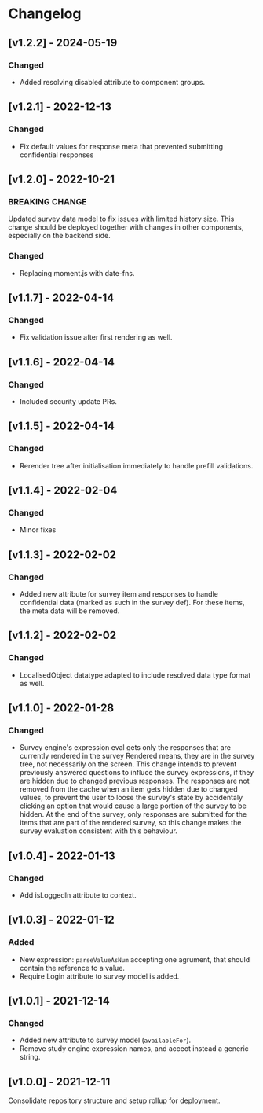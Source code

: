 # Changelog

## [v1.2.2] - 2024-05-19

### Changed

- Added resolving disabled attribute to component groups.

## [v1.2.1] - 2022-12-13

### Changed

- Fix default values for response meta that prevented submitting confidential responses

## [v1.2.0] - 2022-10-21

### BREAKING CHANGE

Updated survey data model to fix issues with limited history size. This change should be deployed together with changes in other components, especially on the backend side.

### Changed

- Replacing moment.js with date-fns.

## [v1.1.7] - 2022-04-14

### Changed

- Fix validation issue after first rendering as well.

## [v1.1.6] - 2022-04-14

### Changed

- Included security update PRs.

## [v1.1.5] - 2022-04-14

### Changed

- Rerender tree after initialisation immediately to handle prefill validations.

## [v1.1.4] - 2022-02-04

### Changed

- Minor fixes

## [v1.1.3] - 2022-02-02

### Changed

- Added new attribute for survey item and responses to handle confidential data (marked as such in the survey def). For these items, the meta data will be removed.

## [v1.1.2] - 2022-02-02

### Changed

- LocalisedObject datatype adapted to include resolved data type format as well.

## [v1.1.0] - 2022-01-28

### Changed

- Survey engine's expression eval gets only the responses that are currently rendered in the survey Rendered means, they are in the survey tree, not necessarily on the screen. This change intends to prevent previously answered questions to influce the survey expressions, if they are hidden due to changed previous responses. The responses are not removed from the cache when an item gets hidden due to changed values, to prevent the user to loose the survey's state by accidentaly clicking an option that would cause a large portion of the survey to be hidden. At the end of the survey, only responses are submitted for the items that are part of the rendered survey, so this change makes the survey evaluation consistent with this behaviour.

## [v1.0.4] - 2022-01-13

### Changed

- Add isLoggedIn attribute to context.

## [v1.0.3] - 2022-01-12

### Added

- New expression: `parseValueAsNum` accepting one agrument, that should contain the reference to a value.
- Require Login attribute to survey model is added.

## [v1.0.1] - 2021-12-14

### Changed

- Added new attribute to survey model (`availableFor`).
- Remove study engine expression names, and acceot instead a generic string.

## [v1.0.0] - 2021-12-11

Consolidate repository structure and setup rollup for deployment.
